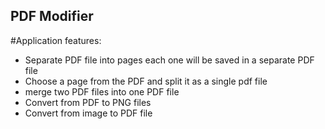 ## PDF Modifier
#Application features:
* Separate PDF file into pages each one will be saved in a separate PDF file
* Choose a page from the PDF and split it as a single pdf file
* merge two PDF files into one PDF file
* Convert from PDF to PNG files
* Convert from image to PDF file

